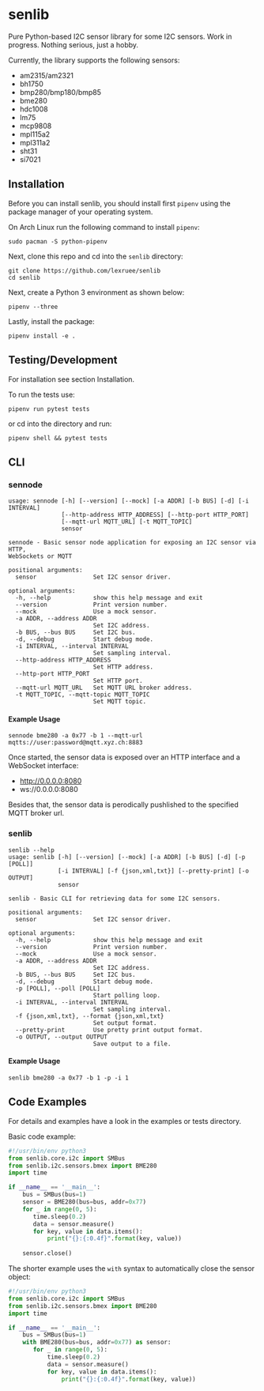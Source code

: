 # senlib

Pure Python-based I2C sensor library for some I2C sensors. Work in progress. 
Nothing serious, just a hobby.

Currently, the library supports the following sensors:

 * am2315/am2321
 * bh1750
 * bmp280/bmp180/bmp85
 * bme280
 * hdc1008
 * lm75
 * mcp9808
 * mpl115a2
 * mpl311a2
 * sht31
 * si7021


## Installation

Before you can install senlib, you should install first `pipenv` using
the package manager of your operating system.

On Arch Linux run the following command to install `pipenv`:

```
sudo pacman -S python-pipenv
```

Next, clone this repo and cd into the `senlib` directory:

```
git clone https://github.com/lexruee/senlib
cd senlib
```

Next, create a Python 3 environment as shown below:

```
pipenv --three
```

Lastly, install the package:

```
pipenv install -e .
```

## Testing/Development

For installation see section Installation.

To run the tests use:

```
pipenv run pytest tests
```

or cd into the directory and run:

```
pipenv shell && pytest tests
```


## CLI

### sennode

```
usage: sennode [-h] [--version] [--mock] [-a ADDR] [-b BUS] [-d] [-i INTERVAL]
               [--http-address HTTP_ADDRESS] [--http-port HTTP_PORT]
               [--mqtt-url MQTT_URL] [-t MQTT_TOPIC]
               sensor

sennode - Basic sensor node application for exposing an I2C sensor via HTTP,
WebSockets or MQTT

positional arguments:
  sensor                Set I2C sensor driver.

optional arguments:
  -h, --help            show this help message and exit
  --version             Print version number.
  --mock                Use a mock sensor.
  -a ADDR, --address ADDR
                        Set I2C address.
  -b BUS, --bus BUS     Set I2C bus.
  -d, --debug           Start debug mode.
  -i INTERVAL, --interval INTERVAL
                        Set sampling interval.
  --http-address HTTP_ADDRESS
                        Set HTTP address.
  --http-port HTTP_PORT
                        Set HTTP port.
  --mqtt-url MQTT_URL   Set MQTT URL broker address.
  -t MQTT_TOPIC, --mqtt-topic MQTT_TOPIC
                        Set MQTT topic.

```


#### Example Usage

```
sennode bme280 -a 0x77 -b 1 --mqtt-url mqtts://user:password@mqtt.xyz.ch:8883
```

Once started, the sensor data is exposed over an HTTP interface and
a WebSocket interface:

 * http://0.0.0.0:8080
 * ws://0.0.0.0:8080

Besides that, the sensor data is perodically pushlished to the specified
MQTT broker url.


### senlib

```
senlib --help
usage: senlib [-h] [--version] [--mock] [-a ADDR] [-b BUS] [-d] [-p [POLL]]
              [-i INTERVAL] [-f {json,xml,txt}] [--pretty-print] [-o OUTPUT]
              sensor

senlib - Basic CLI for retrieving data for some I2C sensors.

positional arguments:
  sensor                Set I2C sensor driver.

optional arguments:
  -h, --help            show this help message and exit
  --version             Print version number.
  --mock                Use a mock sensor.
  -a ADDR, --address ADDR
                        Set I2C address.
  -b BUS, --bus BUS     Set I2C bus.
  -d, --debug           Start debug mode.
  -p [POLL], --poll [POLL]
                        Start polling loop.
  -i INTERVAL, --interval INTERVAL
                        Set sampling interval.
  -f {json,xml,txt}, --format {json,xml,txt}
                        Set output format.
  --pretty-print        Use pretty print output format.
  -o OUTPUT, --output OUTPUT
                        Save output to a file.
```

#### Example Usage

```
senlib bme280 -a 0x77 -b 1 -p -i 1
```

## Code Examples

For details and examples have a look in the examples or tests directory.

Basic code example:

```python
#!/usr/bin/env python3
from senlib.core.i2c import SMBus
from senlib.i2c.sensors.bmex import BME280
import time

if __name__ == '__main__':
    bus = SMBus(bus=1)
    sensor = BME280(bus=bus, addr=0x77)
    for _ in range(0, 5):
       time.sleep(0.2)
       data = sensor.measure()
       for key, value in data.items():
           print("{}:{:0.4f}".format(key, value))
       
    sensor.close()
```

The shorter example uses the `with` syntax to automatically close the sensor object:

```python
#!/usr/bin/env python3
from senlib.core.i2c import SMBus
from senlib.i2c.sensors.bmex import BME280
import time

if __name__ == '__main__':
    bus = SMBus(bus=1)
    with BME280(bus=bus, addr=0x77) as sensor:
       for _ in range(0, 5):
           time.sleep(0.2)
           data = sensor.measure()
           for key, value in data.items():
               print("{}:{:0.4f}".format(key, value))
```

